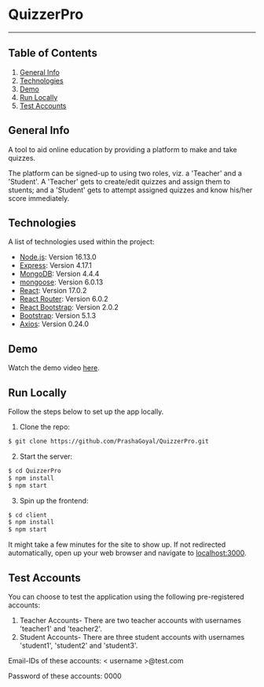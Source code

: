 # QuizzerPro

---

## Table of Contents

1. [General Info](#general-info)
2. [Technologies](#technologies)
3. [Demo](#demo)
4. [Run Locally](#run-locally)
5. [Test Accounts](#test-accounts)

## General Info

A tool to aid online education by providing a platform to make and take quizzes.

The platform can be signed-up to using two roles, viz. a 'Teacher' and a 'Student'. A 'Teacher' gets to create/edit quizzes and assign them to stuents; and a 'Student' gets to attempt assigned quizzes and know his/her score immediately.

## Technologies

A list of technologies used within the project:

- [Node.js](https://nodejs.org/en/): Version 16.13.0
- [Express](http://expressjs.com/): Version 4.17.1
- [MongoDB](https://www.mongodb.com/): Version 4.4.4
- [mongoose](https://mongoosejs.com/): Version 6.0.13
- [React](https://reactjs.org/): Version 17.0.2
- [React Router](https://reactrouter.com/): Version 6.0.2
- [React Bootstrap](https://react-bootstrap.github.io/): Version 2.0.2
- [Bootstrap](https://getbootstrap.com/): Version 5.1.3
- [Axios](https://axios-http.com/): Version 0.24.0

## Demo

Watch the demo video [here](https://drive.google.com/file/d/1l_F3LlrzUdmEQ3DAHpJADFNsWTyG7aKL/view?usp=sharing).

## Run Locally

Follow the steps below to set up the app locally.

1. Clone the repo:

```sh
$ git clone https://github.com/PrashaGoyal/QuizzerPro.git
```

2. Start the server:

```sh
$ cd QuizzerPro
$ npm install
$ npm start
```

3. Spin up the frontend:

```sh
$ cd client
$ npm install
$ npm start
```

It might take a few minutes for the site to show up. If not redirected automatically, open up your web browser and navigate to [localhost:3000](http://localhost:3000).

## Test Accounts

You can choose to test the application using the following pre-registered accounts:

1. Teacher Accounts- There are two teacher accounts with usernames 'teacher1' and 'teacher2'.
2. Student Accounts- There are three student accounts with usernames 'student1', 'student2' and 'student3'.

Email-IDs of these accounts: < username >@test.com

Password of these accounts: 0000
